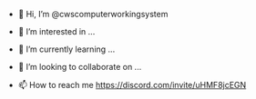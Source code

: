 - 👋 Hi, I’m @cwscomputerworkingsystem
  
- 👀 I’m interested in ...
- 🌱 I’m currently learning ...
- 💞️ I’m looking to collaborate on ...
- 📫 How to reach me  https://discord.com/invite/uHMF8jcEGN

<!---
cwscomputerworkingsysten/cwscomputerworkingsysten is a ✨ special ✨ repository because its `README.md` (this file) appears on your GitHub profile.
You can click the Preview link to take a look at your changes.
--->
